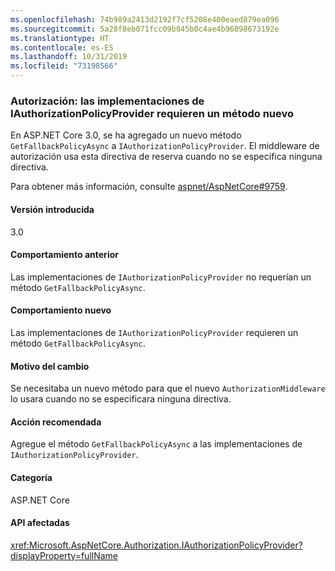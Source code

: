 ```yaml
---
ms.openlocfilehash: 74b989a2413d2192f7cf5208e400eaed879ea096
ms.sourcegitcommit: 5a28f8eb071fcc09b045b0c4ae4b96898673192e
ms.translationtype: HT
ms.contentlocale: es-ES
ms.lasthandoff: 10/31/2019
ms.locfileid: "73198566"
---
```

### <a name="authorization-iauthorizationpolicyprovider-implementations-require-new-method"></a>Autorización: las implementaciones de IAuthorizationPolicyProvider requieren un método nuevo

En ASP.NET Core 3.0, se ha agregado un nuevo método `GetFallbackPolicyAsync` a `IAuthorizationPolicyProvider`. El middleware de autorización usa esta directiva de reserva cuando no se especifica ninguna directiva.

Para obtener más información, consulte [aspnet/AspNetCore#9759](https://github.com/aspnet/AspNetCore/pull/9759).

#### <a name="version-introduced"></a>Versión introducida

3.0

#### <a name="old-behavior"></a>Comportamiento anterior

Las implementaciones de `IAuthorizationPolicyProvider` no requerían un método `GetFallbackPolicyAsync`.

#### <a name="new-behavior"></a>Comportamiento nuevo

Las implementaciones de `IAuthorizationPolicyProvider` requieren un método `GetFallbackPolicyAsync`.

#### <a name="reason-for-change"></a>Motivo del cambio

Se necesitaba un nuevo método para que el nuevo `AuthorizationMiddleware` lo usara cuando no se especificara ninguna directiva.

#### <a name="recommended-action"></a>Acción recomendada

Agregue el método `GetFallbackPolicyAsync` a las implementaciones de `IAuthorizationPolicyProvider`.

#### <a name="category"></a>Categoría

ASP.NET Core

#### <a name="affected-apis"></a>API afectadas

<xref:Microsoft.AspNetCore.Authorization.IAuthorizationPolicyProvider?displayProperty=fullName>

<!-- 

#### Affected APIs

`T:Microsoft.AspNetCore.Authorization.IAuthorizationPolicyProvider`

-->
